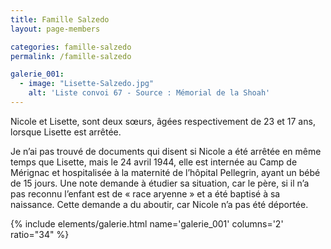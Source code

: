 ```yaml
---
title: Famille Salzedo
layout: page-members

categories: famille-salzedo
permalink: /famille-salzedo

galerie_001: 
  - image: "Lisette-Salzedo.jpg"
    alt: 'Liste convoi 67 - Source : Mémorial de la Shoah'
---
```


Nicole et Lisette, sont deux sœurs, âgées respectivement de 23 et 17 ans, lorsque Lisette est arrêtée.

Je n’ai pas trouvé de documents qui disent si Nicole a été arrêtée en même temps que Lisette, mais le 24 avril 1944, elle est internée au Camp de Mérignac et hospitalisée à la maternité de l’hôpital Pellegrin, ayant un bébé de 15 jours. Une note demande à étudier sa situation, car le père, si il n’a pas reconnu l’enfant est de « race aryenne » et a été baptisé à sa naissance. Cette demande a du aboutir, car Nicole n’a pas été déportée.

{% include elements/galerie.html name='galerie_001' columns='2' ratio="34" %}